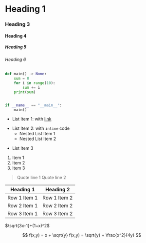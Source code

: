 # Heading 1

### Heading 3

#### Heading 4

##### Heading 5

###### Heading 6

```python
def main() -> None:
    sum = 0
    for i in range(10):
        sum += i
    print(sum)


if __name__ == "__main__":
    main()
```

- List Item 1: with [link](https://example.com)
* List Item 2: with `inline` code
    * Nested List Item 1
    * Nested List Item 2
+ List Item 3

1. Item 1
2. Item 2
3. Item 3

  > Quote line 1
  > Quote line 2

| Heading 1    | Heading 2    |
| ------------ | ------------ |
| Row 1 Item 1 | Row 1 Item 2 |
| Row 2 Item 1 | Row 2 Item 2 |
| Row 3 Item 1 | Row 3 Item 2 |

$\sqrt{3x-1}+(1+x)^2$

$$
f(x,y) = x + \sqrt{y}
f(x,y) = \sqrt{y} + \frac{x^2}{4y}
$$

